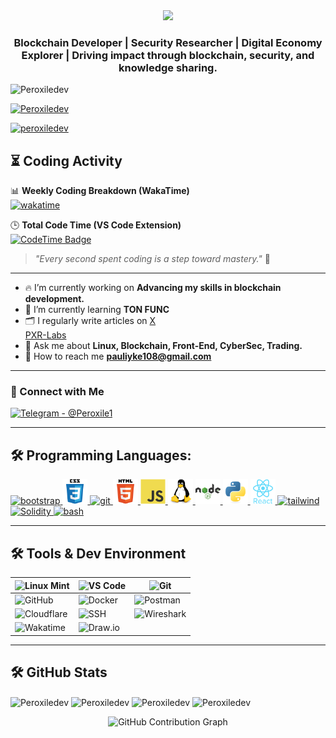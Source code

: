 <div align="center">
  <img src="https://readme-typing-svg.herokuapp.com/?font=Orbitron&size=35&center=true&vCenter=true&width=600&height=100&duration=4000&lines=Hi+There!+👋;I'm+Peroxile!;Welcome+to+My+GitHub+Profile!" />
</div>

<h3 align="center">
  Blockchain Developer | Security Researcher | Digital Economy Explorer |
  Driving impact through blockchain, security, and knowledge sharing.
</h3>

<p align="left"> <img src="https://komarev.com/ghpvc/?username=Peroxiledev&label=Profile%20views&color=0e75b6&style=flat" alt="Peroxiledev" /> </p>

<p align="left"> <a href="https://github.com/ryo-ma/github-profile-trophy"><img src="https://github-profile-trophy.vercel.app/?username=Peroxiledev&margin-w=15&column=7" alt="Peroxiledev" /></a> </p>

<p align="left"> <a href="https://x.com/peroxiledev" target="blank"><img src="https://img.shields.io/twitter/follow/peroxiledev?logo=twitter&style=for-the-badge" alt="peroxiledev" /></a> </p>

## ⏳ Coding Activity  

📊 **Weekly Coding Breakdown (WakaTime)**  
[![wakatime](https://wakatime.com/badge/user/b98be6b6-c50a-4bf3-8b16-1284217f21ce.svg)](https://wakatime.com/@b98be6b6-c50a-4bf3-8b16-1284217f21ce)

🕒 **Total Code Time (VS Code Extension)**  
[![CodeTime Badge](https://img.shields.io/endpoint?style=social&color=222&url=https%3A%2F%2Fapi.codetime.dev%2Fshield%3Fid%3D26555%26project%3D%26in=0)](https://codetime.dev)

> _"Every second spent coding is a step toward mastery."_ 🚀

---

- 🔥 I’m currently working on **Advancing my skills in blockchain development.**
- 🌱 I’m currently learning **TON FUNC**
- 🗂️ I regularly write articles on [X](https://x.com/PeroxileDev)  
  [PXR-Labs](https://t.me/PXR_Labs)
- 💬 Ask me about **Linux, Blockchain, Front-End, CyberSec, Trading.**
- 📧 How to reach me **pauliyke108@gmail.com**

---

### 🔗 Connect with Me  

<p align="left">
  <a href="https://t.me/Peroxile1" target="_blank">
    <img src="https://upload.wikimedia.org/wikipedia/commons/8/82/Telegram_logo.svg" alt="Telegram - @Peroxile1" height="30" width="30">
  </a>
</p>

---

## 🛠 Programming Languages:

<p align="left">
<a href="https://getbootstrap.com" target="_blank" rel="noreferrer"> <img src="https://getbootstrap.com/docs/5.0/assets/brand/bootstrap-logo.svg" alt="bootstrap" width="40" height="30"/> </a>
<a href="https://www.w3schools.com/css/" target="_blank" rel="noreferrer"> <img src="https://raw.githubusercontent.com/devicons/devicon/master/icons/css3/css3-original-wordmark.svg" alt="css3" width="40" height="40"/> </a>
<a href="https://git-scm.com/" target="_blank" rel="noreferrer"> <img src="https://www.vectorlogo.zone/logos/git-scm/git-scm-icon.svg" alt="git" width="40" height="40"/> </a>
<a href="https://www.w3.org/html/" target="_blank" rel="noreferrer"> <img src="https://raw.githubusercontent.com/devicons/devicon/master/icons/html5/html5-original-wordmark.svg" alt="html5" width="40" height="40"/> </a>
<a href="https://developer.mozilla.org/en-US/docs/Web/JavaScript" target="_blank" rel="noreferrer"> <img src="https://raw.githubusercontent.com/devicons/devicon/master/icons/javascript/javascript-original.svg" alt="javascript" width="40" height="40"/> </a>
<a href="https://www.linux.org/" target="_blank" rel="noreferrer"> <img src="https://raw.githubusercontent.com/devicons/devicon/master/icons/linux/linux-original.svg" alt="linux" width="40" height="40"/> </a>
<a href="https://nodejs.org" target="_blank" rel="noreferrer"> <img src="https://raw.githubusercontent.com/devicons/devicon/master/icons/nodejs/nodejs-original-wordmark.svg" alt="nodejs" width="40" height="40"/> </a>
<a href="https://www.python.org" target="_blank" rel="noreferrer"> <img src="https://raw.githubusercontent.com/devicons/devicon/master/icons/python/python-original.svg" alt="python" width="40" height="40"/> </a>
<a href="https://reactjs.org/" target="_blank" rel="noreferrer"> <img src="https://raw.githubusercontent.com/devicons/devicon/master/icons/react/react-original-wordmark.svg" alt="react" width="40" height="40"/> </a>
<a href="https://tailwindcss.com/" target="_blank" rel="noreferrer"> <img src="https://www.vectorlogo.zone/logos/tailwindcss/tailwindcss-icon.svg" alt="tailwind" width="40" height="40"/> </a>
<a href="https://soliditylang.org" target="_blank" rel="noreferrer">
  <img src="https://img.icons8.com/ios-filled/100/4C8BF5/solidity.png" alt="Solidity" width="40" height="40"/>
</a>
  <a href="https://www.gnu.org/software/bash/" target="_blank" rel="noreferrer"> <img src="https://upload.wikimedia.org/wikipedia/commons/8/82/Gnu-bash-logo.svg" alt="bash" width="40" height="40"/> </a>
</p>

---
## 🛠 Tools & Dev Environment  

| ![Linux Mint](https://img.shields.io/badge/Linux_Mint-87CF3E?style=flat&logo=linuxmint&logoColor=white) | ![VS Code](https://img.shields.io/badge/VS_Code-007ACC?style=flat&logo=visualstudiocode&logoColor=white) | ![Git](https://img.shields.io/badge/Git-F05032?style=flat&logo=git&logoColor=white) |  
|---|---|---|  
| ![GitHub](https://img.shields.io/badge/GitHub-181717?style=flat&logo=github&logoColor=white) | ![Docker](https://img.shields.io/badge/Docker-2496ED?style=flat&logo=docker&logoColor=white) | ![Postman](https://img.shields.io/badge/Postman-FF6C37?style=flat&logo=postman&logoColor=white) |  
| ![Cloudflare](https://img.shields.io/badge/Cloudflare-F38020?style=flat&logo=cloudflare&logoColor=white) | ![SSH](https://img.shields.io/badge/SSH-333333?style=flat&logo=gnubash&logoColor=white) | ![Wireshark](https://img.shields.io/badge/Wireshark-1679A7?style=flat&logo=wireshark&logoColor=white) |  
| ![Wakatime](https://img.shields.io/badge/WakaTime-000000?style=flat&logo=wakatime&logoColor=white) | ![Draw.io](https://img.shields.io/badge/Draw.io-FF9900?style=flat&logo=diagramsdotnet&logoColor=white) | |
---

## 🛠 GitHub Stats  

<p>
<img align="center" src="https://github-readme-stats.vercel.app/api?username=Peroxiledev&show_icons=true&theme=radical&cache_seconds=86400" alt="Peroxiledev" />
<img align="center" src="https://github-readme-streak-stats.herokuapp.com/?user=Peroxiledev&theme=radical&cache_seconds=86400" alt="Peroxiledev" />
<img align="center" src="https://github-readme-stats.vercel.app/api/top-langs?username=Peroxiledev&show_icons=true&layout=compact&theme=radical&cache_seconds=86400" alt="Peroxiledev" />
<img align="center" src="https://github-profile-summary-cards.vercel.app/api/cards/profile-details?username=Peroxiledev&theme=radical" alt="Peroxiledev" />
</p>

<!-- Contribution Graph -->
<p align="center">
  <img src="https://github-readme-activity-graph.vercel.app/graph?username=Peroxiledev&theme=react-dark&cache_seconds=86400" alt="GitHub Contribution Graph" />
</p>
